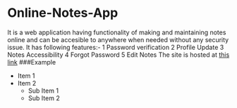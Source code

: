 # Online-Notes-App
It is a web application having functionality of making and maintaining notes online and can be accesible to anywhere 
when needed without any security issue.
It has following features:-
1 Password verification
2 Profile Update
3 Notes Accessibility
4 Forgot Password
5 Edit Notes
The site is hosted at [this link](https://online-notes-app.000webhostapp.com)
###Example
* Item 1
* Item 2
  * Sub Item 1
  * Sub Item 2
